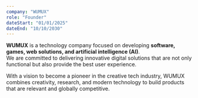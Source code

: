 ```yaml
---
company: "WUMUX"
role: "Founder"
dateStart: "01/01/2025"
dateEnd: "10/10/2030"
---
```


**WUMUX** is a technology company focused on developing **software, games, web solutions, and artificial intelligence (AI)**.  
We are committed to delivering innovative digital solutions that are not only functional but also provide the best user experience.  

With a vision to become a pioneer in the creative tech industry, WUMUX combines creativity, research, and modern technology to build products that are relevant and globally competitive.  
